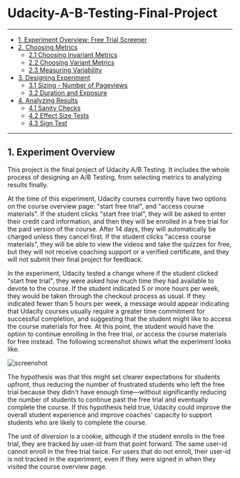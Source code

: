 # Udacity-A-B-Testing-Final-Project

---

- [1. Experiment Overview: Free Trial Screener]()
- [2. Choosing Metrics]()
  - [2.1 Choosing Invariant Metrics]()
  - [2.2 Choosing Variant Metrics]()
  - [2.3 Measuring Variability]()
- [3. Designing Experiment]()
  - [3.1 Sizing - Number of Pageviews]()
  - [3.2 Duration and Exposure]()
- [4. Analyzing Results]()
  - [4.1 Sanity Checks]()
  - [4.2 Effect Size Tests]()
  - [4.3 Sign Test]()
  
---

## 1. Experiment Overview
This project is the final project of Udacity A/B Testing. It includes the whole process of designing an A/B Testing, from selecting metrics to analyzing results finally.

At the time of this experiment, Udacity courses currently have two options on the course overview page: "start free trial", and "access course materials". If the student clicks "start free trial", they will be asked to enter their credit card information, and then they will be enrolled in a free trial for the paid version of the course. After 14 days, they will automatically be charged unless they cancel first. If the student clicks "access course materials", they will be able to view the videos and take the quizzes for free, but they will not receive coaching support or a verified certificate, and they will not submit their final project for feedback.

In the experiment, Udacity tested a change where if the student clicked "start free trial", they were asked how much time they had available to devote to the course. If the student indicated 5 or more hours per week, they would be taken through the checkout process as usual. If they indicated fewer than 5 hours per week, a message would appear indicating that Udacity courses usually require a greater time commitment for successful completion, and suggesting that the student might like to access the course materials for free. At this point, the student would have the option to continue enrolling in the free trial, or access the course materials for free instead. The following screenshot shows what the experiment looks like.

![screenshot](https://drive.google.com/file/d/0ByAfiG8HpNUMakVrS0s4cGN2TjQ/view)

The hypothesis was that this might set clearer expectations for students upfront, thus reducing the number of frustrated students who left the free trial because they didn't have enough time—without significantly reducing the number of students to continue past the free trial and eventually complete the course. If this hypothesis held true, Udacity could improve the overall student experience and improve coaches' capacity to support students who are likely to complete the course.


The unit of diversion is a cookie, although if the student enrolls in the free trial, they are tracked by user-id from that point forward. The same user-id cannot enroll in the free trial twice. For users that do not enroll, their user-id is not tracked in the experiment, even if they were signed in when they visited the course overview page.


  

